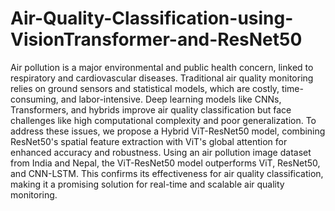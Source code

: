 # Air-Quality-Classification-using-VisionTransformer-and-ResNet50

Air pollution is a major environmental and public health concern, linked to respiratory and cardiovascular diseases. Traditional air quality monitoring relies on ground sensors and statistical models, which are costly, time-consuming, and labor-intensive. Deep learning models like CNNs, Transformers, and hybrids improve air quality classification but face challenges like high computational complexity and poor generalization. To address these issues, we propose a Hybrid ViT-ResNet50 model, combining ResNet50's spatial feature extraction with ViT's global attention for enhanced accuracy and robustness. Using an air pollution image dataset from India and Nepal, the ViT-ResNet50 model outperforms ViT, ResNet50, and CNN-LSTM. This confirms its effectiveness for air quality classification, making it a promising solution for real-time and scalable air quality monitoring.


